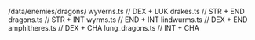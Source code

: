 /data/enemies/dragons/
  wyverns.ts      // DEX + LUK
  drakes.ts       // STR + END
  dragons.ts      // STR + INT
  wyrms.ts        // END + INT
  lindwurms.ts    // DEX + END
  amphitheres.ts  // DEX + CHA
  lung_dragons.ts // INT + CHA
